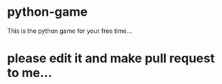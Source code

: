 # python-game
This is the python game for your free time... 

#  please edit it and make pull request to me...
